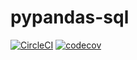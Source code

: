 # pypandas-sql

[![CircleCI](https://circleci.com/gh/saurabhdhupar/pypandas-sql.svg?style=svg)](https://circleci.com/gh/saurabhdhupar/pypandas-sql)
[![codecov](https://codecov.io/gh/saurabhdhupar/pypandas-sql/branch/master/graphs/badge.svg)](https://codecov.io/gh/saurabhdhupar/pypandas-sql)
